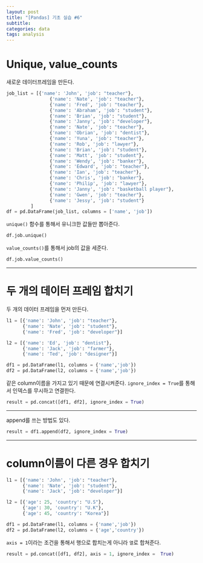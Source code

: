 ```yaml
---
layout: post
title: "[Pandas] 기초 실습 #6"
subtitle:
categories: data
tags: analysis
---
```


# Unique, value_counts

새로운 데이터프레임을 만든다.

```py
job_list = [{'name': 'John', 'job': "teacher"},
                {'name': 'Nate', 'job': "teacher"},
                {'name': 'Fred', 'job': "teacher"},
                {'name': 'Abraham', 'job': "student"},
                {'name': 'Brian', 'job': "student"},
                {'name': 'Janny', 'job': "developer"},
                {'name': 'Nate', 'job': "teacher"},
                {'name': 'Obrian', 'job': "dentist"},
                {'name': 'Yuna', 'job': "teacher"},
                {'name': 'Rob', 'job': "lawyer"},
                {'name': 'Brian', 'job': "student"},
                {'name': 'Matt', 'job': "student"},
                {'name': 'Wendy', 'job': "banker"},
                {'name': 'Edward', 'job': "teacher"},
                {'name': 'Ian', 'job': "teacher"},
                {'name': 'Chris', 'job': "banker"},
                {'name': 'Philip', 'job': "lawyer"},
                {'name': 'Janny', 'job': "basketball player"},
                {'name': 'Gwen', 'job': "teacher"},
                {'name': 'Jessy', 'job': "student"}
         ]
df = pd.DataFrame(job_list, columns = ['name', 'job'])
```

`unique()` 함수를 통해서 유니크한 값들만 뽑아준다.

```py
df.job.unique()
```

`value_counts()`를 통해서 job의 값을 세준다.

```py
df.job.value_counts()
```

---

# 두 개의 데이터 프레임 합치기

두 개의 데이터 프레임을 먼저 만든다.

```py
l1 = [{'name': 'John', 'job': "teacher"},
      {'name': 'Nate', 'job': "student"},
      {'name': 'Fred', 'job': "developer"}]

l2 = [{'name': 'Ed', 'job': "dentist"},
      {'name': 'Jack', 'job': "farmer"},
      {'name': 'Ted', 'job': "designer"}]
```

```py
df1 = pd.DataFrame(l1, columns = {'name','job'})
df2 = pd.DataFrame(l2, columns = {'name','job'})
```

같은 column이름을 가지고 있기 때문에 연결시켜준다. `ignore_index = True`를 통해서 인덱스를 무시하고 연결한다.

```py
result = pd.concat([df1, df2], ignore_index = True)
```

---

append를 쓰는 방법도 있다.

```py
result = df1.append(df2, ignore_index = True)
```

---

# column이름이 다른 경우 합치기

```py
l1 = [{'name': 'John', 'job': "teacher"},
      {'name': 'Nate', 'job': "student"},
      {'name': 'Jack', 'job': "developer"}]

l2 = [{'age': 25, 'country': "U.S"},
      {'age': 30, 'country': "U.K"},
      {'age': 45, 'country': "Korea"}]
```

```py
df1 = pd.DataFrame(l1, columns = {'name','job'})
df2 = pd.DataFrame(l2, columns = {'age','country'})
```

`axis = 1`이라는 조건을 통해서 행으로 합치는게 아니라 `열`로 합쳐준다.

```py
result = pd.concat([df1, df2], axis = 1, ignore_index =  True)
```
